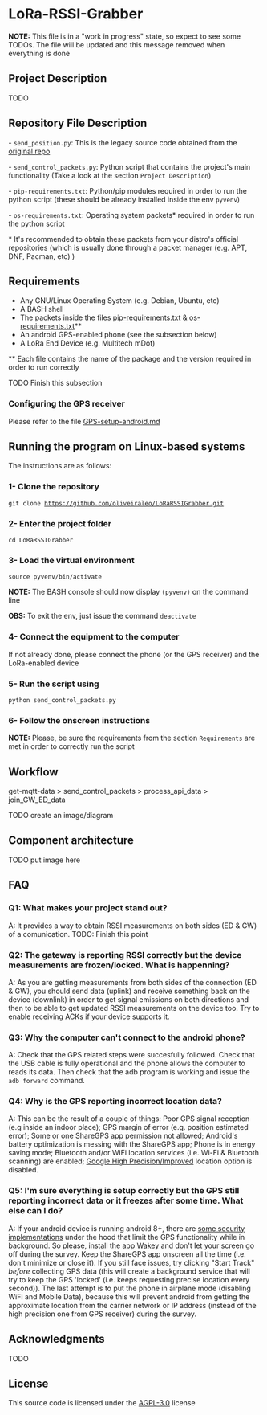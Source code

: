 # LoRa-RSSI-Grabber

**NOTE:** This file is in a "work in progress" state, so expect to see some TODOs. The file will be updated and this message removed when everything is done

## Project Description

TODO

## Repository File Description

\- `send_position.py`: This is the legacy source code obtained from the [original repo](https://github.com/mateusomattos/loraLTA)

\- `send_control_packets.py`: Python script that contains the project's main functionality (Take a look at the section `Project Description`)

\- `pip-requirements.txt`: Python/pip modules required in order to run the python script (these should be already installed inside the env `pyvenv`)

\- `os-requirements.txt`: Operating system packets* required in order to run the python script

\* It's recommended to obtain these packets from your distro's official repositories (which is usually done through a packet manager (e.g. APT, DNF, Pacman, etc) )

## Requirements

- Any GNU/Linux Operating System (e.g. Debian, Ubuntu, etc)
- A BASH shell
- The packets inside the files [pip-requirements.txt](./pip-requirements.txt) & [os-requirements.txt](./os-requirements.txt)**
- An android GPS-enabled phone (see the subsection below)
- A LoRa End Device (e.g. Multitech mDot)  <!-- TODO specify the device model here -->

** Each file contains the name of the package and the version required in order to run correctly

TODO Finish this subsection

### Configuring the GPS receiver

Please refer to the file [GPS-setup-android.md](./GPS-setup-android.md)

## Running the program on Linux-based systems

The instructions are as follows:

### 1- Clone the repository

<code>git clone https://github.com/oliveiraleo/LoRaRSSIGrabber.git</code>

### 2- Enter the project folder

<code>cd LoRaRSSIGrabber</code>

### 3- Load the virtual environment

<code>source pyvenv/bin/activate</code>

**NOTE:** The BASH console should now display `(pyvenv)` on the command line

**OBS:** To exit the env, just issue the command <code>deactivate</code>

### 4- Connect the equipment to the computer

If not already done, please connect the phone (or the GPS receiver) and the LoRa-enabled device

### 5- Run the script using

<code>python send_control_packets.py</code>

### 6- Follow the onscreen instructions

**NOTE:** Please, be sure the requirements from the section `Requirements` are met in order to correctly run the script

## Workflow

get-mqtt-data > send_control_packets > process_api_data > join_GW_ED_data

TODO create an image/diagram

## Component architecture

TODO put image here

## FAQ

### Q1: What makes your project stand out?

A: It provides a way to obtain RSSI measurements on both sides (ED & GW) of a comunication. TODO: Finish this point

### Q2: The gateway is reporting RSSI correctly but the device measurements are frozen/locked. What is happenning?

A: As you are getting measurements from both sides of the connection (ED & GW), you should send data (uplink) and receive something back on the device (downlink) in order to get signal emissions on both directions and then to be able to get updated RSSI measurements on the device too. Try to enable receiving ACKs if your device supports it.

### Q3: Why the computer can't connect to the android phone?

A: Check that the GPS related steps were succesfully followed. Check that the USB cable is fully operational and the phone allows the computer to reads its data. Then check that the adb program is working and issue the `adb forward` command.

### Q4: Why is the GPS reporting incorrect location data?

A: This can be the result of a couple of things: Poor GPS signal reception (e.g inside an indoor place); GPS margin of error (e.g. position estimated error); Some or one ShareGPS app permission not allowed; Android's battery optimization is messing with the ShareGPS app; Phone is in energy saving mode; Bluetooth and/or WiFi location services (i.e. Wi-Fi & Bluetooth scanning) are enabled; [Google High Precision/Improved](https://support.google.com/android/answer/3467281) location option is disabled.

### Q5: I'm sure everything is setup correctly but the GPS still reporting incorrect data or it freezes after some time. What else can I do?

A: If your android device is running android 8+, there are [some security implementations](https://developer.android.com/about/versions/oreo/background-location-limits) under the hood that limit the GPS functionality while in background. So please, install the app [Wakey](https://play.google.com/store/apps/details?id=com.doublep.wakey&hl=pt_BR) and don't let your screen go off during the survey. Keep the ShareGPS app onscreen all the time (i.e. don't minimize or close it). If you still face issues, try clicking "Start Track" *before* collecting GPS data (this will create a background service that will try to keep the GPS 'locked' (i.e. keeps requesting precise location every second)). The last attempt is to put the phone in airplane mode (disabling WiFi and Mobile Data), because this will prevent android from getting the approximate location from the carrier network or IP address (instead of the high precision one from GPS receiver) during the survey.

## Acknowledgments

TODO

## License

This source code is licensed under the [AGPL-3.0](https://opensource.org/licenses/AGPL-3.0) license